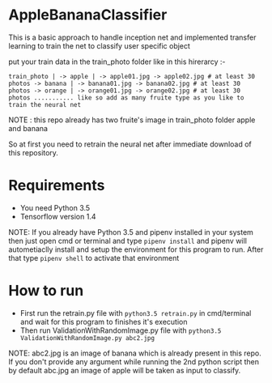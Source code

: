 # AppleBananaClassifier

 This is a basic approach to handle inception net and implemented transfer learning to train the net to classify user specific object
 
 
 put your train data in the train_photo folder like in this hirerarcy :-
 
 `train_photo
    |
    -> apple
        |
        -> apple01.jpg
        -> apple02.jpg # at least 30 photos
    -> banana
        |
        -> banana01.jpg
        -> banana02.jpg # at least 30 photos
    -> orange
        |
        -> orange01.jpg
        -> orange02.jpg # at least 30 photos
    ........... like so add as many fruite type as you like to train the neural net`
    
NOTE : this repo already has two fruite's image in train_photo folder apple and banana

So at first you need to retrain the neural net after immediate download of this repository.

# Requirements
* You need Python 3.5
* Tensorflow version 1.4

NOTE: If you already have Python 3.5 and pipenv installed in your system then just open cmd or terminal and type `pipenv install` and pipenv will autometiaclly install and setup the environment for this program to run. After that type `pipenv shell` to activate that environment

# How to run
* First run the retrain.py file with `python3.5 retrain.py` in cmd/terminal and wait for this program to finishes it's execution
* Then run ValidationWithRandomImage.py file with `python3.5 ValidationWithRandomImage.py abc2.jpg`

NOTE: abc2.jpg is an image of banana which is already present in this repo. If you don't provide any argument while running the 2nd python script then by default abc.jpg an image of apple will be taken as input to classify.
